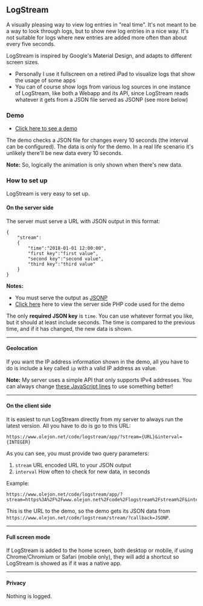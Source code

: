 ## LogStream

A visually pleasing way to view log entries in "real time". It's not meant to be a way to look through logs, but to show new log entries in a nice way. It's not suitable for logs where new entries are added more often than about every five seconds.

LogStream is inspired by Google's Material Design, and adapts to different screen sizes.

* Personally I use it fullscreen on a retired iPad to visualize logs that show the usage of some apps
* You can of course show logs from various log sources in one instance of LogStream, like both a Webapp and its API, since LogStream reads whatever it gets from a JSON file served as JSONP (see more below)

### Demo

* [Click here to see a demo](https://www.olejon.net/code/logstream/app/?stream=https%3A%2F%2Fwww.olejon.net%2Fcode%2Flogstream%2Fstream%2F&interval=10)

The demo checks a JSON file for changes every 10 seconds (the interval can be configured). The data is only for the demo. In a real life scenario it's unlikely there'll be new data every 10 seconds. 

**Note:** So, logically the animation is only shown when there's new data.

### How to set up

LogStream is very easy to set up.

#### On the server side

The server must serve a URL with JSON output in this format:
```
{
	"stream":
	{
		"time":"2018-01-01 12:00:00",
		"first key":"first value",
		"second key":"second value",
		"third key":"third value"
	}
}
```

**Notes:**
* You must serve the output as [JSONP](https://www.w3schools.com/js/js_json_jsonp.asp)
* [Click here](https://www.olejon.net/code/logstream/stream/code.txt) here to view the server side PHP code used for the demo

The only **required JSON key** is `time`. You can use whatever format you like, but it should at least include seconds. The time is compared to the previous time, and if it has changed, the new data is shown.

---

#### Geolocation

If you want the IP address information shown in the demo, all you have to do is include a key called `ip` with a valid IP address as value.

**Note:** My server uses a simple API that only supports IPv4 addresses. You can always change [these JavaScript lines](https://github.com/olejon/logstream/blob/703fd14ce8b8a0f137c42e1d1fb53988c4a01014/logstream/js/main.js#L187-L191) to use something better!

---

#### On the client side

It is easiest to run LogStream directly from my server to always run the latest version. All you have to do is go to this URL:
```
https://www.olejon.net/code/logstream/app/?stream={URL}&interval={INTEGER}
```

As you can see, you must provide two query parameters:

1. `stream` URL encoded URL to your JSON output
2. `interval` How often to check for new data, in seconds

Example:
```
https://www.olejon.net/code/logstream/app/?stream=https%3A%2F%2Fwww.olejon.net%2Fcode%2Flogstream%2Fstream%2F&interval=8
```

This is the URL to the demo, so the demo gets its JSON data from `https://www.olejon.net/code/logstream/stream/?callback=JSONP`.

---

#### Full screen mode

If LogStream is added to the home screen, both desktop or mobile, if using Chrome/Chromium or Safari (mobile only), they will add a shortcut so LogStream is showed as if it was a native app.

---

#### Privacy

Nothing is logged.
